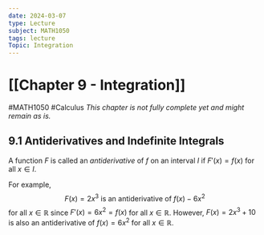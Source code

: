 ```yaml
---
date: 2024-03-07
type: Lecture
subject: MATH1050
tags: lecture
Topic: Integration
---
```

# [[Chapter 9 - Integration]]
#MATH1050 #Calculus
*This chapter is not fully complete yet and might remain as is.*

## 9.1 Antiderivatives and Indefinite Integrals

A function $F$ is called an *antiderivative* of $f$ on an interval $I$ if $F'(x)=f(x)$ for all $x \in I$.

For example, 
$$
F(x)=2x^{3} \text{ is an antiderivative of }f(x)-6x^{2}
$$ 
for all $x \in \mathbb{R}$ since $F'(x)=6x^{2}=f(x)$ for all $x \in \mathbb{R}$. However, $F(x)=2x^{3}+10$ is also an antiderivative of $f(x)=6x^{2}$ for all $x \in \mathbb{R}$.

